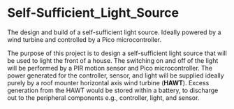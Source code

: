 # Self-Sufficient_Light_Source
The design and build of a self-sufficient light source. Ideally powered by a wind turbine and controlled by a Pico microcontroller.

The purpose of this project is to design a self-sufficient light source that will be used to light the front of a house.
The switching on and off of the light will be performed by a PIR motion sensor and Pico microcontroller. The power generated for the controller, sensor,
and light will be supplied ideally purely by a roof mounter horizontal axis wind turbine (**HAWT**). Excess generation from the HAWT would be stored within a battery, to discharge out to the peripheral components e.g., controller, light, and sensor. 
